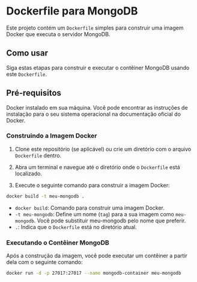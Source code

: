# Dockerfile para MongoDB
Este projeto contém um `Dockerfile` simples para construir uma imagem Docker que executa o servidor MongoDB.

## Como usar
Siga estas etapas para construir e executar o contêiner MongoDB usando este `Dockerfile`.

## Pré-requisitos
Docker instalado em sua máquina. Você pode encontrar as instruções de instalação para o seu sistema operacional na documentação oficial do Docker.

### Construindo a Imagem Docker
1. Clone este repositório (se aplicável) ou crie um diretório com o arquivo `Dockerfile` dentro.

2. Abra um terminal e navegue até o diretório onde o `Dockerfile` está localizado.

3. Execute o seguinte comando para construir a imagem Docker:

```bash
docker build -t meu-mongodb .
```

* `docker build`: Comando para construir uma imagem Docker.
* `-t meu-mongodb`: Define um nome (`tag`) para a sua imagem como `meu-mongodb`. Você pode substituir meu-mongodb pelo nome que preferir.
* `.`: Indica que o `Dockerfile` está no diretório atual.

### Executando o Contêiner MongoDB
Após a construção da imagem, você pode executar um contêiner a partir dela com o seguinte comando:

```bash
docker run -d -p 27017:27017 --name mongodb-container meu-mongodb
```

